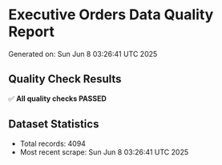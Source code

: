 # Executive Orders Data Quality Report
Generated on: Sun Jun  8 03:26:41 UTC 2025

## Quality Check Results
✅ **All quality checks PASSED**

## Dataset Statistics
- Total records: 4094
- Most recent scrape: Sun Jun  8 03:26:41 UTC 2025
